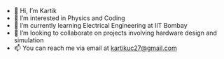 - 👋 Hi, I’m Kartik
- 👀 I’m interested in Physics and Coding
- 🌱 I’m currently learning Electrical Engineering at IIT Bombay
- 💞️ I’m looking to collaborate on projects involving hardware design and simulation
- 📫 You can reach me via email at kartikuc27@gmail.com

<!---
TheDiracEquation/TheDiracEquation is a ✨ special ✨ repository because its `README.md` (this file) appears on your GitHub profile.
You can click the Preview link to take a look at your changes.
--->
